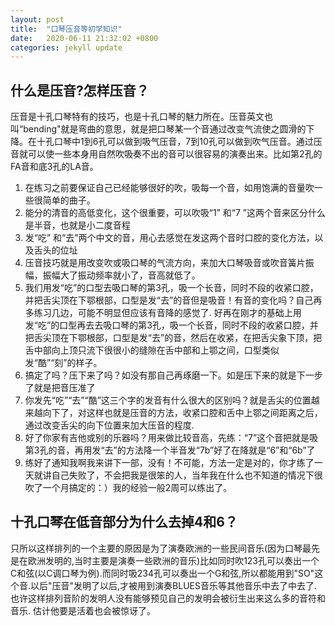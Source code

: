 ```yaml
---
layout: post
title:  "口琴压音等初学知识"
date:   2020-06-11 21:32:02 +0800
categories: jekyll update
---
```


## 什么是压音?怎样压音？ 

压音是十孔口琴特有的技巧，也是十孔口琴的魅力所在。压音英文也叫“bending"就是弯曲的意思，就是把口琴某一个音通过改变气流使之圆滑的下降。在十孔口琴中1到6孔可以做到吸气压音，7到10孔可以做到吹气压音。通过压音就可以使一些本身用自然吹吸奏不出的音可以很容易的演奏出来。比如第2孔的FA音和底3孔的LA音。 

1. 在练习之前要保证自己已经能够很好的吹，吸每一个音，如用饱满的音量吹一些很简单的曲子。 
2. 能分的清音的高低变化，这个很重要，可以吹吸“1” 和“7 ”这两个音来区分什么是半音，也就是小二度音程 
3. 发“吃” 和“去”两个中文的音，用心去感觉在发这两个音时口腔的变化方法，以及舌头的位址 
4. 压音技巧就是用改变吹或吸口琴的气流方向，来加大口琴吸音或吹音簧片振幅，振幅大了振动频率就小了，音高就低了。 
5. 我们用发“吃”的口型去吸口琴的第3孔，吸一个长音，同时不段的收紧口腔，并把舌尖顶在下鄂根部，口型是发“去”的音但是吸音！有音的变化吗？自己再多练习几边，可能不明显但应该有音降的感觉了. 
好再在刚才的基础上用发“吃”的口型再去去吸口琴的第3孔，吸一个长音，同时不段的收紧口腔，并把舌尖顶在下鄂根部，口型是发“去”的音，然后在收紧，在把舌尖象下顶，把舌中部向上顶只流下很很小的缝隙在舌中部和上鄂之间，口型类似发“酷”“刻”的样子。 
6. 搞定了吗？压下来了吗？如没有那自己再琢磨一下。如是压下来的就是下一步了就是把音压准了 
7. 你发先“吃”“去”“酷”这三个字的发音有什么很大的区别吗？就是舌尖的位置越来越向下了，对这样也就是压音的方法，收紧口腔和舌中上鄂之间距离之后，通过改变舌尖的向下位置来加大压音的程度. 
8. 好了你家有吉他或别的乐器吗？用来做比较音高，先练：“7”这个音把就是吸第3孔的音，再用发“去”的方法降一个半音发“7b”好了在降就是“6”和“6b”了 
9. 练好了通知我啊我来讲下一部，没有！不可能，方法一定是对的，你才练了一天就讲自己失败了，不会把我是很笨的人，当年我在什么也不知道的情况下很吹了一个月搞定的：）我的经验一般2周可以练出了。 


## 十孔口琴在低音部分为什么去掉4和6？ 

只所以这样排列的一个主要的原因是为了演奏欧洲的一些民间音乐(因为口琴最先是在欧洲发明的,当时主要是演奏一些欧洲的音乐)比如同时吹123孔可以奏出一个C和弦(以C调口琴为例).而同时吸234孔可以奏出一个G和弦,所以都能用到"SO"这个音.以后"压音"发明了以后,才被用到演奏BLUES音乐等其他音乐中去了中去了.也许这样排列音阶的发明人没有能够预见自己的发明会被衍生出来这么多的音符和音乐. 估计他要是活着也会被惊讶了。



